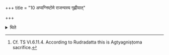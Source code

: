 +++
title = "10 अप्यग्निष्टोमे राजन्यस्य गृह्णीयात्"

+++

<details><summary>थिते</summary>

10. He may fill it also in the Agniṣṭoma (-sacrifice) of a Kṣatriya (-sacrificer).[^1]   

[^1]: Cf. TS VI.6.11.4. According to Rudradatta this is Agtyagniṣṭoma 
sacrifice. 
</details>
